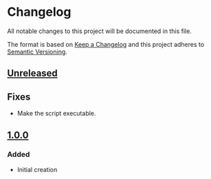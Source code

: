 <!--
SPDX-FileCopyrightText: 2021 Comcast Cable Communications Management, LLC
SPDX-License-Identifier: Apache-2.0
-->
# Changelog
All notable changes to this project will be documented in this file.

The format is based on [Keep a Changelog](http://keepachangelog.com/en/1.0.0/)
and this project adheres to [Semantic Versioning](http://semver.org/spec/v2.0.0.html).

## [Unreleased]
## Fixes
- Make the script executable.

## [1.0.0]
### Added
- Initial creation

[Unreleased]: https://github.com/xmidt-org/coverity-installer-action/compare/v1.0.0...HEAD
[1.0.0]: https://github.com/xmidt-org/coverity-installer-action/compare/264e9cd28a7c927fbb2109608f815b509a494d94...v1.0.0
